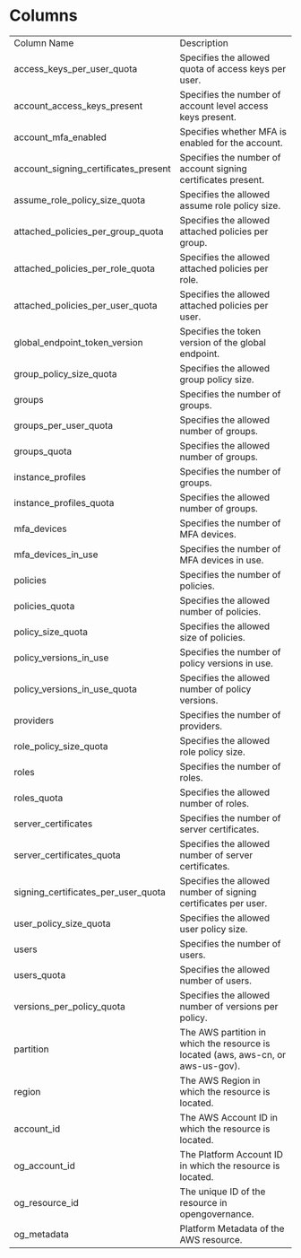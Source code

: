 # Columns  

<table>
	<tr><td>Column Name</td><td>Description</td></tr>
	<tr><td>access_keys_per_user_quota</td><td>Specifies the allowed quota of access keys per user.</td></tr>
	<tr><td>account_access_keys_present</td><td>Specifies the number of account level access keys present.</td></tr>
	<tr><td>account_mfa_enabled</td><td>Specifies whether MFA is enabled for the account.</td></tr>
	<tr><td>account_signing_certificates_present</td><td>Specifies the number of account signing certificates present.</td></tr>
	<tr><td>assume_role_policy_size_quota</td><td>Specifies the allowed assume role policy size.</td></tr>
	<tr><td>attached_policies_per_group_quota</td><td>Specifies the allowed attached policies per group.</td></tr>
	<tr><td>attached_policies_per_role_quota</td><td>Specifies the allowed attached policies per role.</td></tr>
	<tr><td>attached_policies_per_user_quota</td><td>Specifies the allowed attached policies per user.</td></tr>
	<tr><td>global_endpoint_token_version</td><td>Specifies the token version of the global endpoint.</td></tr>
	<tr><td>group_policy_size_quota</td><td>Specifies the allowed group policy size.</td></tr>
	<tr><td>groups</td><td>Specifies the number of groups.</td></tr>
	<tr><td>groups_per_user_quota</td><td>Specifies the allowed number of groups.</td></tr>
	<tr><td>groups_quota</td><td>Specifies the allowed number of groups.</td></tr>
	<tr><td>instance_profiles</td><td>Specifies the number of groups.</td></tr>
	<tr><td>instance_profiles_quota</td><td>Specifies the allowed number of groups.</td></tr>
	<tr><td>mfa_devices</td><td>Specifies the number of MFA devices.</td></tr>
	<tr><td>mfa_devices_in_use</td><td>Specifies the number of MFA devices in use.</td></tr>
	<tr><td>policies</td><td>Specifies the number of policies.</td></tr>
	<tr><td>policies_quota</td><td>Specifies the allowed number of policies.</td></tr>
	<tr><td>policy_size_quota</td><td>Specifies the allowed size of policies.</td></tr>
	<tr><td>policy_versions_in_use</td><td>Specifies the number of policy versions in use.</td></tr>
	<tr><td>policy_versions_in_use_quota</td><td>Specifies the allowed number of policy versions.</td></tr>
	<tr><td>providers</td><td>Specifies the number of providers.</td></tr>
	<tr><td>role_policy_size_quota</td><td>Specifies the allowed role policy size.</td></tr>
	<tr><td>roles</td><td>Specifies the number of roles.</td></tr>
	<tr><td>roles_quota</td><td>Specifies the allowed number of roles.</td></tr>
	<tr><td>server_certificates</td><td>Specifies the number of server certificates.</td></tr>
	<tr><td>server_certificates_quota</td><td>Specifies the allowed number of server certificates.</td></tr>
	<tr><td>signing_certificates_per_user_quota</td><td>Specifies the allowed number of signing certificates per user.</td></tr>
	<tr><td>user_policy_size_quota</td><td>Specifies the allowed user policy size.</td></tr>
	<tr><td>users</td><td>Specifies the number of users.</td></tr>
	<tr><td>users_quota</td><td>Specifies the allowed number of users.</td></tr>
	<tr><td>versions_per_policy_quota</td><td>Specifies the allowed number of versions per policy.</td></tr>
	<tr><td>partition</td><td>The AWS partition in which the resource is located (aws, aws-cn, or aws-us-gov).</td></tr>
	<tr><td>region</td><td>The AWS Region in which the resource is located.</td></tr>
	<tr><td>account_id</td><td>The AWS Account ID in which the resource is located.</td></tr>
	<tr><td>og_account_id</td><td>The Platform Account ID in which the resource is located.</td></tr>
	<tr><td>og_resource_id</td><td>The unique ID of the resource in opengovernance.</td></tr>
	<tr><td>og_metadata</td><td>Platform Metadata of the AWS resource.</td></tr>
</table>